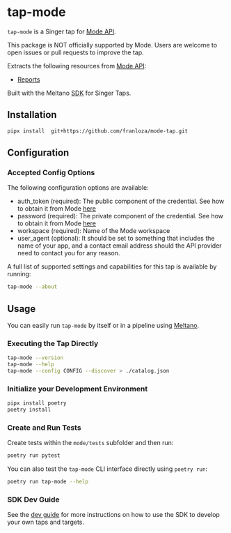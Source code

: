 # tap-mode

`tap-mode` is a Singer tap for [Mode API](https://mode.com/developer/api-reference/).

This package is NOT officially supported by Mode. Users are welcome to open issues or pull requests to improve the tap.

Extracts the following resources from [Mode API](https://mode.com/developer/api-reference/):
- [Reports](https://mode.com/developer/api-reference/analytics/reports/)

Built with the Meltano [SDK](https://gitlab.com/meltano/sdk) for Singer Taps.

## Installation

```bash
pipx install  git+https://github.com/franloza/mode-tap.git
```

## Configuration

### Accepted Config Options

The following configuration options are available:

- auth_token (required): The public component of the credential. See how to obtain it from Mode [here](https://mode.com/developer/api-reference/authentication/)
- password (required): The private component of the credential. See how to obtain it from Mode [here](https://mode.com/developer/api-reference/authentication/)
- workspace (required): Name of the Mode workspace
- user_agent (optional): It should be set to something that includes the name of your app, and a contact email address should the API provider need to contact you for any reason.

A full list of supported settings and capabilities for this
tap is available by running:

```bash
tap-mode --about
```

## Usage

You can easily run `tap-mode` by itself or in a pipeline using [Meltano](www.meltano.com).

### Executing the Tap Directly

```bash
tap-mode --version
tap-mode --help
tap-mode --config CONFIG --discover > ./catalog.json
```

### Initialize your Development Environment

```bash
pipx install poetry
poetry install
```

### Create and Run Tests

Create tests within the `mode/tests` subfolder and
  then run:

```bash
poetry run pytest
```

You can also test the `tap-mode` CLI interface directly using `poetry run`:

```bash
poetry run tap-mode --help
```

### SDK Dev Guide

See the [dev guide](https://sdk.meltano.com/en/latest/dev_guide.html) for more instructions on how to use the SDK to 
develop your own taps and targets.
